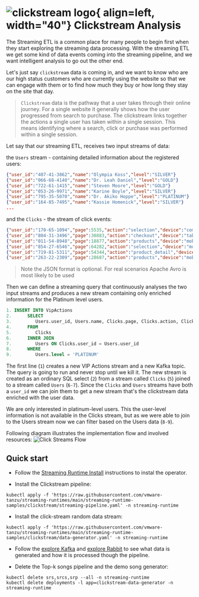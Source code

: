 # ![clickstream logo](./clickstream-logo.png){ align=left, width="40"} Clickstream Analysis

The Streaming ETL is a common place for many people to begin first when they start exploring the streaming data processing. 
With the streaming ETL we get some kind of data events coming into the streaming pipeline, and we want intelligent analysis to go out the other end.

Let's just say `clickstream` data is coming in, and we want to know who are our high status customers who are currently using the website
so that we can engage with them or to find how much they buy or how long they stay on the site that day.

> `Clickstream` data is the pathway that a user takes through their online journey. 
> For a single website it generally shows how the user progressed from search to purchase. 
> The clickstream links together the actions a single user has taken within a single session. 
> This means identifying where a search, click or purchase was performed within a single session.

Let say that our streaming ETL, receives two input streams of data:

the `Users` stream - containing detailed information about the registered users:

```json
{"user_id":"407-41-3862","name":"Olympia Koss","level":"SILVER"}
{"user_id":"066-68-4140","name":"Dr. Leah Daniel","level":"GOLD"}
{"user_id":"722-61-1415","name":"Steven Moore","level":"GOLD"}
{"user_id":"053-26-9971","name":"Karine Boyle","level":"SILVER"}
{"user_id":"795-35-5070","name":"Dr. Akiko Hoppe","level":"PLATINUM"}
{"user_id":"164-85-7495","name":"Kassie Homenick","level":"SILVER"}
...
```

and the `Clicks` - the stream of click events: 

```json
{"user_id":"170-65-1094","page":5535,"action":"selection","device":"computer","agent":"Mozilla/5.0 (Windows NT 10.0; WOW64) AppleWebKit/537.36 (KHTML, like Gecko) Chrome/56.0.2924.87 Safari/537.36 OPR/43.0.2442.991"}
{"user_id":"804-31-3496","page":30883,"action":"checkout","device":"tablet","agent":"Mozilla/4.0 (compatible; MSIE 7.0; Windows NT 6.0)"}
{"user_id":"011-54-8948","page":18877,"action":"products","device":"mobile","agent":"Mozilla/5.0 (iPhone; CPU iPhone OS 11_4_1 like Mac OS X) AppleWebKit/605.1.15 (KHTML, like Gecko) Version/11.0 Mobile/15E148 Safari/604.1"}
{"user_id":"854-27-6546","page":64282,"action":"selection","device":"mobile","agent":"Mozilla/5.0 (Windows NT 10.0; WOW64; rv:50.0) Gecko/20100101 Firefox/50.0"}
{"user_id":"719-81-5311","page":54344,"action":"product_detail","device":"mobile","agent":"Mozilla/5.0 (Windows NT 5.1; rv:7.0.1) Gecko/20100101 Firefox/7.0.1"}
{"user_id":"263-22-2309","page":28687,"action":"products","device":"mobile","agent":"Mozilla/5.0 (iPhone; CPU iPhone OS 12_0_1 like Mac OS X) AppleWebKit/605.1.15 (KHTML, like Gecko) Version/12.0 Mobile/15E148 Safari/604.1"}
```
> Note the JSON format is optional. For real scenarios Apache Avro is most likely to be used

Then we can define a streaming query that continuously analyses the two input streams and produces a new stream containing only enriched information for the Platinum level users.

```sql
1. INSERT INTO VipActions
2.      SELECT 
3.         Users.user_id, Users.name, Clicks.page, Clicks.action, Clicks.event_time 
4.      FROM 
5.         Clicks
6.      INNER JOIN 
7.         Users ON Clicks.user_id = Users.user_id  
8.      WHERE 
9.         Users.level = 'PLATINUM'
```

The first line (`1`) creates a new VIP Actions stream and a new Kafka topic. 
The query is going to run and never stop until we kill it.
The new stream is created as an ordinary SQL select (`2`) from a stream called `Clicks` (`5`) joined to a stream called `Users` (`6-7`).
Since the `Clicks` and `Users` streams have both a `user_id` we can join them to get a new stream that's the clickstream data enriched with the user data.

We are only interested in platinum-level users. This the user-level information is not available in the Clicks stream, but as we were able to join to the Users stream now we can filter based on the Users data (`8-9`).

Following diagram illustrates the implementation flow and involved resources:
![Click Streams Flow](clickstream.svg)



## Quick start

- Follow the [Streaming Runtime Install](../../install.md) instructions to instal the operator.

- Install the Clickstream pipeline:
```shell
kubectl apply -f 'https://raw.githubusercontent.com/vmware-tanzu/streaming-runtimes/main/streaming-runtime-samples/clickstream/streaming-pipeline.yaml' -n streaming-runtime
```

- Install the click-stream random data stream:

```shell
kubectl apply -f 'https://raw.githubusercontent.com/vmware-tanzu/streaming-runtimes/main/streaming-runtime-samples/clickstream/data-generator.yaml' -n streaming-runtime
```

- Follow the [explore Kafka](../../instructions/#kafka-topics) and [explore Rabbit](../../instructions/#rabbit-queues) to see what data is generated and how it is processed though the pipeline. 

- Delete the Top-k songs pipeline and the demo song generator:
```shell
kubectl delete srs,srcs,srp --all -n streaming-runtime 
kubectl delete deployments -l app=clickstream-data-generator -n streaming-runtime 
```

